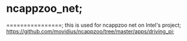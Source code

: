 # ncappzoo_net;
================;
this is used for ncappzoo net on Intel's project;
https://github.com/movidius/ncappzoo/tree/master/apps/driving_pi;
